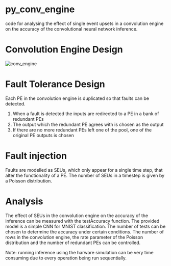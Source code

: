 # py_conv_engine
code for analysing the effect of single event upsets in a convolution engine on the accuracy of the convolutional neural network inference.

# Convolution Engine Design
![conv_engine](https://user-images.githubusercontent.com/8210731/145269247-fe16a1ad-f258-41fc-990c-fd52d06e90df.png)

# Fault Tolerance Design 
Each PE in the convolution engine is duplicated so that faults can be detected.
1. When a fault is detected the inputs are redirected to a PE in a bank of redundant PEs
2. The output which the redundant PE agrees with is chosen as the output
3. If there are no more redundant PEs left one of the pool, one of the original PE outputs is chosen

# Fault injection
Faults are modelled as SEUs, which only appear for a single time step, that alter the functionality of a PE. The number of SEUs in a timestep is given by a Poisson distribution.

# Analysis 
The effect of SEUs in the convolution engine on the accuracy of the inference can be measured with the testAccuracy function. The provided model is a simple CNN for MNIST classification. The number of tests can be chosen to determine the accuracy under certain conditions. The number of rows in the convolution engine, the rate parameter of the Poisson distribution and the number of redundant PEs can be controlled.

Note: running inference using the harware simulation can be very time consuming due to every operation being run sequentially.
